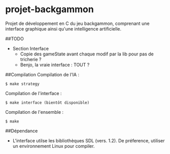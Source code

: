 # projet-backgammon
Projet de développement en C du jeu backgammon, comprenant une interface graphique ainsi qu'une intelligence artificielle.

##TODO
* Section Interface
    * Copie des gameState avant chaque modif par la lib pour pas de tricherie ?
    * Benjo, la vraie interface : TOUT ?

##Compilation
Compilation de l'IA :

```
$ make strategy
```

Compilation de l'interface :

```
$ make interface (bientôt disponible)
```

Compilation de l'ensemble :

```
$ make
```

##Dépendance
* L'interface utilse les bibliothèques SDL (vers. 1.2). De préference, utiliser un environnement Linux pour compiler.

